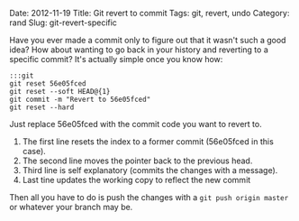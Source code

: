 Date: 2012-11-19
Title: Git revert to commit
Tags: git, revert, undo
Category: rand
Slug: git-revert-specific

Have you ever made a commit only to figure out that it wasn't such a good idea? How about wanting to go back in your history and reverting to a specific commit? It's actually simple once you know how:

	:::git
	git reset 56e05fced
	git reset --soft HEAD@{1}
	git commit -m "Revert to 56e05fced"
	git reset --hard

Just replace 56e05fced with the commit code you want to revert to.

1.  The first line resets the index to a former commit (56e05fced in this case).
2.  The second line moves the pointer back to the previous head.
3.  Third line is self explanatory (commits the changes with a message).
4.  Last tine updates the working copy to reflect the new commit

Then all you have to do is push the changes with a ```git push origin master``` or whatever your branch may be.